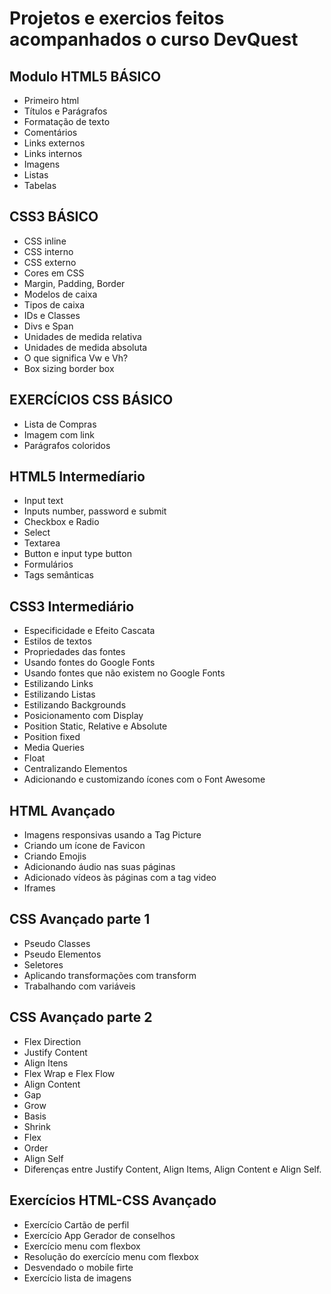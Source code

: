 # Projetos e exercios feitos acompanhados o curso DevQuest

## Modulo HTML5 BÁSICO
- Primeiro html
- Títulos e Parágrafos
- Formatação de texto
- Comentários
- Links externos
- Links internos
- Imagens
- Listas
- Tabelas

## CSS3 BÁSICO
- CSS inline
- CSS interno
- CSS externo
- Cores em CSS
- Margin, Padding, Border
- Modelos de caixa
- Tipos de caixa
- IDs e Classes
- Divs e Span
- Unidades de medida relativa
- Unidades de medida absoluta
- O que significa Vw e Vh?
- Box sizing border box

## EXERCÍCIOS CSS BÁSICO
- Lista de Compras
- Imagem com link
- Parágrafos coloridos

## HTML5 Intermedíario

- Input text
- Inputs number, password e submit
- Checkbox e Radio
- Select
- Textarea
- Button e input type button
- Formulários
- Tags semânticas

## CSS3 Intermediário
- Especificidade e Efeito Cascata
- Estilos de textos
- Propriedades das fontes
-  Usando fontes do Google Fonts
-  Usando fontes que não existem no Google Fonts
-  Estilizando Links
-  Estilizando Listas
-  Estilizando Backgrounds
-  Posicionamento com Display
-  Position Static, Relative e Absolute
- Position fixed
- Media Queries
- Float
- Centralizando Elementos
- Adicionando e customizando ícones com o Font Awesome

## HTML Avançado
- Imagens responsivas usando a Tag Picture
- Criando um ícone de Favicon
- Criando Emojis
- Adicionando áudio nas suas páginas
- Adicionado vídeos às páginas com a tag video
- Iframes

## CSS Avançado parte 1

- Pseudo Classes
- Pseudo Elementos
- Seletores
- Aplicando transformações com transform
- Trabalhando com variáveis

## CSS Avançado parte 2
- Flex Direction
- Justify Content
- Align Itens
- Flex Wrap e Flex Flow
- Align Content
- Gap
- Grow
- Basis
- Shrink
- Flex
- Order
- Align Self
- Diferenças entre Justify Content, Align Items, Align Content e Align Self.

## Exercícios HTML-CSS Avançado
- Exercício Cartão de perfil
- Exercício App Gerador de conselhos
- Exercício menu com flexbox
- Resolução do exercício menu com flexbox
- Desvendado o mobile firte
- Exercício lista de imagens
